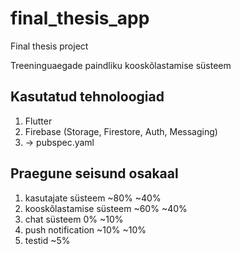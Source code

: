 # final_thesis_app

Final thesis project

Treeninguaegade paindliku kooskõlastamise süsteem

## Kasutatud tehnoloogiad
1) Flutter
2) Firebase (Storage, Firestore, Auth, Messaging)
3) -> pubspec.yaml

## Praegune seisund                     osakaal
1) kasutajate süsteem ~80%              ~40%
2) kooskõlastamise süsteem ~60%         ~40%
3) chat süsteem 0%                      ~10%
4) push notification ~10%               ~10%
4) testid ~5%
